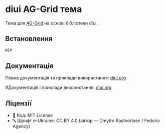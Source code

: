 # diui AG-Grid тема

Тема для [AG-Grid](https://www.ag-grid.com/) на основі бібліотеки diui.

## Встановлення

```bash
WIP
```

## Документація

Повна документація та приклади використання: [diui.org](https://diui.org)

#Документація і приклади використання: [diui.org](https://diui.org)

## Ліцензії

- 🧩 Код: MIT License
- 🔤 Шрифт e-Ukraine: CC BY 4.0 (автор — Dmytro Rastvortsev / Fedoriv Agency)
